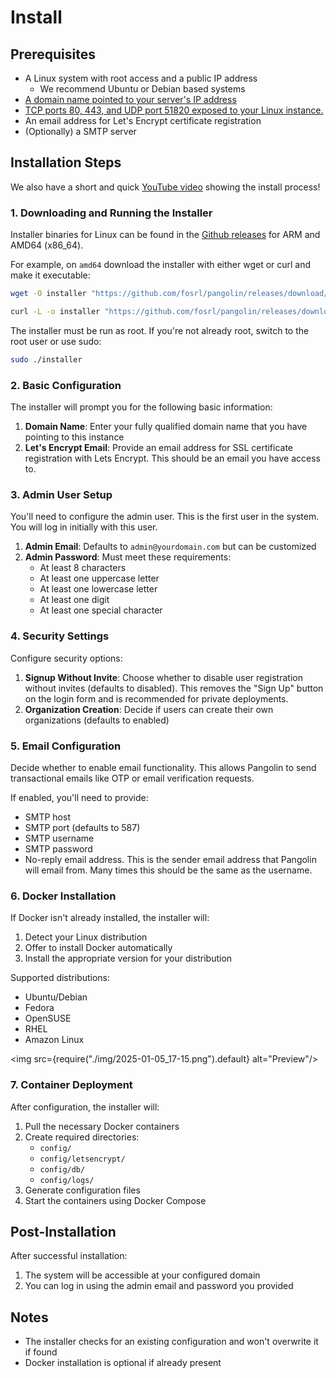 # Install

## Prerequisites

- A Linux system with root access and a public IP address
  - We recommend Ubuntu or Debian based systems
- [A domain name pointed to your server's IP address](./04-dns-networking.md)
- [TCP ports 80, 443, and UDP port 51820 exposed to your Linux instance.](./04-dns-networking.md)
- An email address for Let's Encrypt certificate registration
- (Optionally) a SMTP server

## Installation Steps

We also have a short and quick [YouTube video](https://youtu.be/W0uVLjTyAn8) showing the install process!

### 1. Downloading and Running the Installer

Installer binaries for Linux can be found in the [Github releases](https://github.com/fosrl/pangolin/releases) for ARM and AMD64 (x86_64).

For example, on `amd64` download the installer with either wget or curl and make it executable:

```bash
wget -O installer "https://github.com/fosrl/pangolin/releases/download/1.0.0-beta.5/installer_linux_amd64" && chmod +x ./installer
```

```bash
curl -L -o installer "https://github.com/fosrl/pangolin/releases/download/1.0.0-beta.5/installer_linux_amd64" && chmod +x ./installer
```

The installer must be run as root. If you're not already root, switch to the root user or use sudo:

```bash
sudo ./installer
```

### 2. Basic Configuration

The installer will prompt you for the following basic information:

1. **Domain Name**: Enter your fully qualified domain name that you have pointing to this instance
2. **Let's Encrypt Email**: Provide an email address for SSL certificate registration with Lets Encrypt. This should be an email you have access to.

### 3. Admin User Setup

You'll need to configure the admin user. This is the first user in the system. You will log in initially with this user.

1. **Admin Email**: Defaults to `admin@yourdomain.com` but can be customized
2. **Admin Password**: Must meet these requirements:
   - At least 8 characters
   - At least one uppercase letter
   - At least one lowercase letter
   - At least one digit
   - At least one special character

### 4. Security Settings

Configure security options:

1. **Signup Without Invite**: Choose whether to disable user registration without invites (defaults to disabled). This removes the "Sign Up" button on the login form and is recommended for private deployments.
2. **Organization Creation**: Decide if users can create their own organizations (defaults to enabled)

### 5. Email Configuration

Decide whether to enable email functionality. This allows Pangolin to send transactional emails like OTP or email verification requests.

If enabled, you'll need to provide:
- SMTP host
- SMTP port (defaults to 587)
- SMTP username
- SMTP password
- No-reply email address. This is the sender email address that Pangolin will email from. Many times this should be the same as the username.

### 6. Docker Installation

If Docker isn't already installed, the installer will:

1. Detect your Linux distribution
2. Offer to install Docker automatically
3. Install the appropriate version for your distribution

Supported distributions:
- Ubuntu/Debian
- Fedora
- OpenSUSE
- RHEL
- Amazon Linux

<img src={require("./img/2025-01-05_17-15.png").default} alt="Preview"/>

### 7. Container Deployment

After configuration, the installer will:

1. Pull the necessary Docker containers
2. Create required directories:
   - `config/`
   - `config/letsencrypt/`
   - `config/db/`
   - `config/logs/`
3. Generate configuration files
4. Start the containers using Docker Compose

## Post-Installation

After successful installation:

1. The system will be accessible at your configured domain
2. You can log in using the admin email and password you provided

## Notes

- The installer checks for an existing configuration and won't overwrite it if found
- Docker installation is optional if already present
<!-- - You can pull the latest and rerun the install script to update the containers! -->
